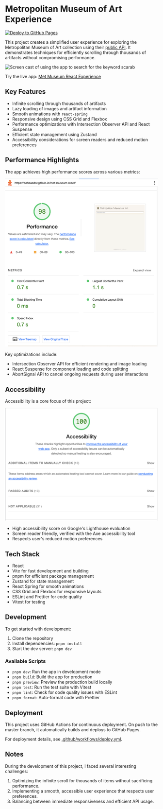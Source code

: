 # Metropolitan Museum of Art Experience

[![Deploy to GitHub Pages](https://github.com/bahaaador/met-museum-react/actions/workflows/deploy.yml/badge.svg)](https://github.com/bahaaador/met-museum-react/actions/workflows/deploy.yml)

This project creates a simplified user experience for exploring the Metropolitan Museum of Art collection using their [public API](https://metmuseum.github.io/). It demonstrates techniques for efficiently scrolling through thousands of artifacts without compromising performance.

![Screen cast of using the app to search for the keyword scarab](./ReadmeAssets/metScreenCast.gif)

Try the live app: [Met Museum React Experience](https://bahaaador.github.io/met-museum-react/)

## Key Features

- Infinite scrolling through thousands of artifacts
- Lazy loading of images and artifact information
- Smooth animations with `react-spring`
- Responsive design using CSS Grid and Flexbox
- Performance optimizations with Intersection Observer API and React Suspense
- Efficient state management using Zustand
- Accessibility considerations for screen readers and reduced motion preferences

## Performance Highlights

The app achieves high performance scores across various metrics:

![Lighthouse Performance Score](./ReadmeAssets/lighthouse-performance.png)

Key optimizations include:
- Intersection Observer API for efficient rendering and image loading
- React Suspense for component loading and code splitting
- AbortSignal API to cancel ongoing requests during user interactions

## Accessibility

Accessibility is a core focus of this project:

![Lighthouse Accessibility Score](./ReadmeAssets/lighthouse-accessibility.png)

- High accessibility score on Google's Lighthouse evaluation
- Screen reader friendly, verified with the Axe accessibility tool
- Respects user's reduced motion preferences

## Tech Stack

- React
- Vite for fast development and building
- pnpm for efficient package management
- Zustand for state management
- React Spring for smooth animations
- CSS Grid and Flexbox for responsive layouts
- ESLint and Prettier for code quality
- Vitest for testing

## Development

To get started with development:

1. Clone the repository
2. Install dependencies: `pnpm install`
3. Start the dev server: `pnpm dev`

### Available Scripts

- `pnpm dev`: Run the app in development mode
- `pnpm build`: Build the app for production
- `pnpm preview`: Preview the production build locally
- `pnpm test`: Run the test suite with Vitest
- `pnpm lint`: Check for code quality issues with ESLint
- `pnpm format`: Auto-format code with Prettier

## Deployment

This project uses GitHub Actions for continuous deployment. On push to the master branch, it automatically builds and deploys to GitHub Pages.

For deployment details, see [.github/workflows/deploy.yml](.github/workflows/deploy.yml).

## Notes

During the development of this project, I faced several interesting challenges:

1. Optimizing the infinite scroll for thousands of items without sacrificing performance.
2. Implementing a smooth, accessible user experience that respects user preferences.
3. Balancing between immediate responsiveness and efficient API usage.
